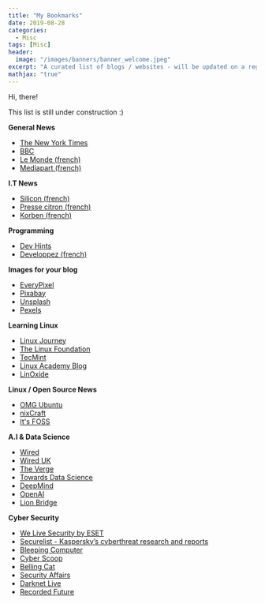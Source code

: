```yaml
---
title: "My Bookmarks"
date: 2019-08-28
categories:
  - Misc
tags: [Misc]
header:
  image: "/images/banners/banner_welcome.jpeg"
excerpt: "A curated list of blogs / websites - will be updated on a regular basis"
mathjax: "true"
---
```


Hi, there!

This list is still under construction :)

__General News__
- [The New York Times](https://www.nytimes.com/)
- [BBC](https://www.bbc.com/)
- [Le Monde (french)](https://www.lemonde.fr/)
- [Mediapart (french)](https://www.mediapart.fr/)

__I.T News__
- [Silicon (french)](https://www.silicon.fr)
- [Presse citron (french)](https://www.presse-citron.net/)
- [Korben (french)](https://korben.info)

__Programming__
- [Dev Hints](https://devhints.io/)
- [Developpez (french)](http://developpez.com)

__Images for your blog__
- [EveryPixel](https://www.everypixel.com/)
- [Pixabay](https://pixabay.com/)
- [Unsplash](https://unsplash.com/)
- [Pexels](https://www.pexels.com/)

__Learning Linux__
- [Linux Journey](https://linuxjourney.com/)
- [The Linux Foundation](https://www.linuxfoundation.org/ )
- [TecMint](https://www.tecmint.com/)
- [Linux Academy Blog](https://linuxacademy.com/blog/)
- [LinOxide](https://linoxide.com/)

__Linux / Open Source News__
- [OMG Ubuntu](https://www.omgubuntu.co.uk/)
- [nixCraft](https://www.cyberciti.biz/)
- [It's FOSS](https://itsfoss.com/)

__A.I & Data Science__
- [Wired](https://www.wired.com/tag/artificial-intelligence/)
- [Wired UK](https://www.wired.co.uk/topic/artificial-intelligence)
- [The Verge](https://www.theverge.com/ai-artificial-intelligence)
- [Towards Data Science](https://towardsdatascience.com/)
- [DeepMind](https://deepmind.com/blog)
- [OpenAI](https://openai.com/blog/)
- [Lion Bridge](https://www.lionbridge.com/artificial-intelligence/)

__Cyber Security__
- [We Live Security by ESET](https://www.welivesecurity.com/)
- [Securelist - Kaspersky’s cyberthreat research and reports](https://securelist.com)
- [Bleeping Computer](https://www.bleepingcomputer.com/)
- [Cyber Scoop](https://www.cyberscoop.com/)
- [Belling Cat](https://www.bellingcat.com/)
- [Security Affairs](https://securityaffairs.co/wordpress/)
- [Darknet Live](https://darknetlive.com/)
- [Recorded Future](https://www.recordedfuture.com/blog/)